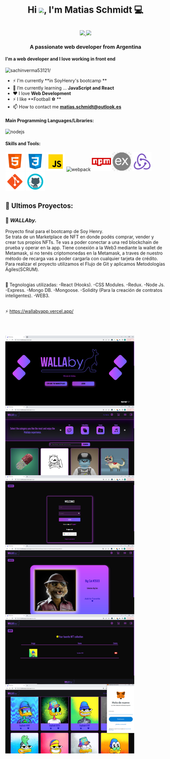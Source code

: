 <h1 align="center">Hi <img src="https://raw.githubusercontent.com/iampavangandhi/iampavangandhi/master/gifs/Hi.gif" width="30px">, I'm Matias Schmidt 💻</h1>
 <p align="center"><br/>
   <a href="https://www.linkedin.com/in/matias-schmidt1/">
    <img src="https://img.shields.io/badge/linkedin-matiasschmidt-blue">
  </a>
  
  <a href="https://www.instagram.com/mati_schmidt1/">
    <img src="https://img.shields.io/badge/instagram-matias_schmidt1_-red">
  </a>
</p>

<h3 align="center">A passionate web developer from Argentina</h3>

<h4> I'm a web developer and I love working in front end </h4>
<p align="left"> <img src=https://komarev.com/ghpvc/?username=MatiasSchmidt alt=sachinverma53121/></p>


- ⚡ I'm currently **in SoyHenry's bootcamp **  
- 🌱 I’m currently learning ... **JavaScript and React** 
- ❤️ I love **Web Development**
- ⚡ I like **Football ⚽ ** 
- 📫 How to contact me **matias.schmidt@outlook.es**


<h4>Main Programming Languages/Libraries: </h4>

<p align="left">
  <img style="margin: auto;" src="https://www.vectorlogo.zone/logos/reactjs/reactjs-ar21.svg" alt=nodejs width="100"/>
</p>



<h4>Skills and Tools: </h4>
<p align="left">
	<img style="margin: auto;" src="https://raw.githubusercontent.com/sachinverma53121/sachinverma53121/master/icons/html5.png" alt=html5 width="60" height="60"/> 
	<img style="margin: auto;" src="https://raw.githubusercontent.com/sachinverma53121/sachinverma53121/master/icons/css3.png" alt=css3 width="60" height="60"/> 
  <img style="margin: auto;" src="https://raw.githubusercontent.com/sachinverma53121/sachinverma53121/master/icons/js.png" alt=javascript width="60" height="60"/>
<img style="margin: auto;" src="https://www.vectorlogo.zone/logos/js_webpack/js_webpack-icon.svg" alt=webpack width="60" height="60"/>
<img style="margin: auto;" src="https://raw.githubusercontent.com/sachinverma53121/sachinverma53121/master/icons/npm.png" alt=npm width="60" height="60"/>
<img style="margin: auto;" src="https://raw.githubusercontent.com/sachinverma53121/sachinverma53121/master/icons/express.png" alt=express width="60" height="60"/>
 <img style="margin: auto;" src="https://raw.githubusercontent.com/sachinverma53121/sachinverma53121/master/icons/redux.png" alt=redux width="60" height="60"/> 
<img style="margin: auto;" src="https://raw.githubusercontent.com/sachinverma53121/sachinverma53121/master/icons/git.png" alt=git width="60" height="60"/>
  <img style="margin: auto;" src="https://raw.githubusercontent.com/sachinverma53121/sachinverma53121/master/icons/github.png" alt=github width="60" height="60"/>
  
  
  
  ## :pushpin: Ultimos Proyectos:
### :round_pushpin: ***WALLAby.*** 
Proyecto final para el bootcamp de Soy Henry.<br>
Se trata de un Marketplace de NFT en donde podés comprar, vender y crear tus propios NFTs. Te vas a poder conectar a una red blockchain de prueba y operar en la app.
Tiene conexión a la Web3 mediante la wallet de Metamask, si no tenés criptomonedas en la Metamask, a traves de nuestro método de recarga vas a poder cargarla con cualquier tarjeta de crédito. <br>
Para realizar el proyecto utilizamos el Flujo de Git y aplicamos Metodologías Ágiles(SCRUM).
<br></br>

🚀 Tegnologias utilizadas: 
-React (Hooks).
-CSS Modules.
-Redux.
-Node Js.
-Express.
-Mongo DB.
-Mongoose.
-Solidity (Para la creación de contratos inteligentes).
-WEB3.
<br></br>

:zap: https://wallabyapp.vercel.app/

<br></br>



<img align="left"  width= "405px" src='https://github.com/mschmidt17/mschmidt17/blob/main/Landing.png' />
<img align="center" width= "405px" src='https://github.com/mschmidt17/mschmidt17/blob/main/Home.png' />
<img align="left" width= "405px" src='https://github.com/mschmidt17/mschmidt17/blob/main/Login.png' />
<img align="center"width= "405px" src='https://github.com/mschmidt17/mschmidt17/blob/main/Detalle.png' />
<img align="left" width= "405px" src='https://github.com/mschmidt17/mschmidt17/blob/main/Favoritos.png' />
<img align="center"width= "405px" src='https://github.com/mschmidt17/mschmidt17/blob/main/Coleeciones.png' />
<br></br>
	
